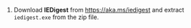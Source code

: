 1. Download **IEDigest** from <https://aka.ms/iedigest> and extract `iedigest.exe` from the zip file.